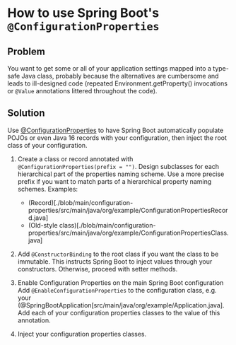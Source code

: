 # How to use Spring Boot's `@ConfigurationProperties`

## Problem
You want to get some or all of your application settings mapped into a
type-safe Java class, probably because the alternatives are cumbersome 
and leads to ill-designed code (repeated Environment.getProperty() invocations 
or `@Value` annotations littered throughout the code).

## Solution

Use [@ConfigurationProperties](https://docs.spring.io/spring-boot/docs/current/reference/htmlsingle/#features.external-config.typesafe-configuration-properties) to have Spring Boot automatically 
populate POJOs or even Java 16 records with your configuration, then inject the 
root class of your configuration.

1. Create a class or record annotated with `@ConfigurationProperties(prefix = "")`.
Design subclasses for each hierarchical part of the properties naming scheme. 
Use a more precise prefix if you want to match parts of a hierarchical property 
naming schemes. Examples:
    * (Record)[./blob/main/configuration-properties/src/main/java/org/example/ConfigurationPropertiesRecord.java]
    * (Old-style class)[./blob/main/configuration-properties/src/main/java/org/example/ConfigurationPropertiesClass.java]  

2. Add `@ConstructorBinding` to the root class if you want the class to be 
immutable. This instructs Spring Boot to inject values through your constructors.
Otherwise, proceed with setter methods.

3. Enable Configuration Properties on the main Spring Boot configuration
Add `@EnableConfigurationProperties` to the configuration class, e.g.
your (@SpringBootApplication[src/main/java/org/example/Application.java]. 
Add each of your configuration properties classes to the value of this annotation. 

4. Inject your configuration properties classes.
